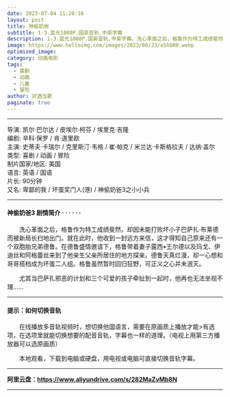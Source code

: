 ```yaml
---
date: 2023-07-04 11:20:16
layout: post
title: 神偷奶爸
subtitle: 1-3.蓝光1080P.国英音轨.中英字幕
description: 1-3.蓝光1080P.国英音轨.中英字幕。洗心革面之后，格鲁作为特工成绩斐然，却因未能打败坏小子巴萨扎·布莱德而被新局长扫地出门。就在此时，他收到一封远方来信，这才得知自己原来还有一个双胞胎兄弟德鲁....
image: https://www.helloimg.com/images/2023/08/23/oShbR0.webp
optimized_image: 
category: 动画电影
tags:
  - 喜剧
  - 动画
  - 儿童
  - 冒险
author: 对酒当歌
paginate: true
---
```


---

导演: 凯尔·巴尔达 / 皮埃尔·柯芬 / 埃里克·吉隆  
编剧: 辛科·保罗 / 肯·道里欧  
主演: 史蒂夫·卡瑞尔 / 克里斯汀·韦格 / 崔·帕克 / 米兰达·卡斯格拉夫 / 达纳·盖尔  
类型: 喜剧 / 动画 / 冒险  
制片国家/地区: 美国  
语言: 英语 / 国语  
片长: 90分钟  
又名: 卑鄙的我 / 坏蛋奖门人(港) / 神偷奶爸3之小小兵  

---

#### 神偷奶爸3 剧情简介 · · · · · ·

　　洗心革面之后，格鲁作为特工成绩斐然，却因未能打败坏小子巴萨扎·布莱德而被新局长扫地出门。就在此时，他收到一封远方来信，这才得知自己原来还有一个双胞胎兄弟德鲁。在德鲁盛情邀请下，格鲁带着妻子露西•王尔德以及玛戈、伊迪丝和阿格蕾丝来到了他亲生父亲所居住的地方探亲。德鲁天真烂漫，却一心想和哥哥搭档成为坏蛋二人组。格鲁虽然暂时回归狂野，可正义之心并未泯灭。

　　尤其当巴萨扎邪恶的计划和三个可爱的孩子牵扯到一起时，他再也无法坐视不理……

---

#### 提示：如何切换音轨

　　在线播放多音轨视频时，想切换他国语言，需要在原画质上播放才能>有选项，在选项里就能切换想要的配音音轨，字幕也一样的道理。（电视上用第三方播放器可以选原画质）

　　本地观看，下载到电脑或硬盘，用电视或电脑可直接切换音轨字幕。

---

**阿里云盘：<https://www.aliyundrive.com/s/282MaZvMb8N>**

---
